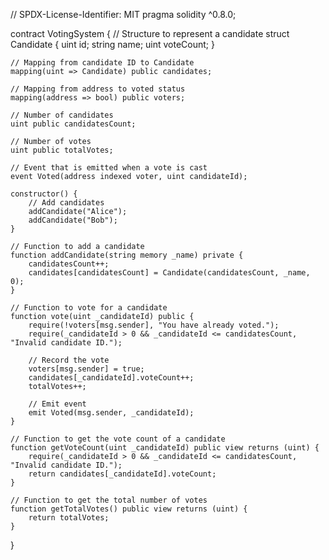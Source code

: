 // SPDX-License-Identifier: MIT
pragma solidity ^0.8.0;

contract VotingSystem {
    // Structure to represent a candidate
    struct Candidate {
        uint id;
        string name;
        uint voteCount;
    }

    // Mapping from candidate ID to Candidate
    mapping(uint => Candidate) public candidates;

    // Mapping from address to voted status
    mapping(address => bool) public voters;

    // Number of candidates
    uint public candidatesCount;

    // Number of votes
    uint public totalVotes;

    // Event that is emitted when a vote is cast
    event Voted(address indexed voter, uint candidateId);

    constructor() {
        // Add candidates
        addCandidate("Alice");
        addCandidate("Bob");
    }

    // Function to add a candidate
    function addCandidate(string memory _name) private {
        candidatesCount++;
        candidates[candidatesCount] = Candidate(candidatesCount, _name, 0);
    }

    // Function to vote for a candidate
    function vote(uint _candidateId) public {
        require(!voters[msg.sender], "You have already voted.");
        require(_candidateId > 0 && _candidateId <= candidatesCount, "Invalid candidate ID.");

        // Record the vote
        voters[msg.sender] = true;
        candidates[_candidateId].voteCount++;
        totalVotes++;

        // Emit event
        emit Voted(msg.sender, _candidateId);
    }

    // Function to get the vote count of a candidate
    function getVoteCount(uint _candidateId) public view returns (uint) {
        require(_candidateId > 0 && _candidateId <= candidatesCount, "Invalid candidate ID.");
        return candidates[_candidateId].voteCount;
    }

    // Function to get the total number of votes
    function getTotalVotes() public view returns (uint) {
        return totalVotes;
    }
}
